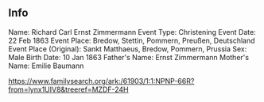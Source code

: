 ## Info

Name:	Richard Carl Ernst Zimmermann
Event Type:	Christening
Event Date:	22 Feb 1863
Event Place: Bredow, Stettin, Pommern, Preußen, Deutschland
Event Place (Original):	Sankt Matthaeus, Bredow, Pommern, Prussia
Sex:	Male
Birth Date:	10 Jan 1863
Father's Name: Ernst Zimmermann
Mother's Name: Emilie Baumann

https://www.familysearch.org/ark:/61903/1:1:NPNP-66R?from=lynx1UIV8&treeref=MZDF-24H
